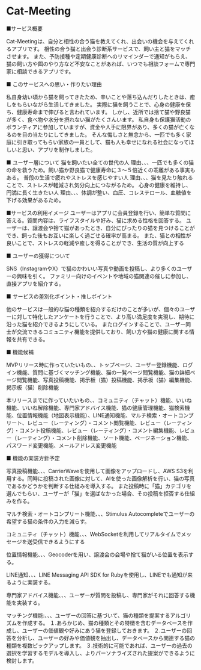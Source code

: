 # Cat-Meeting
■サービス概要

Cat-Meetingは、自分と相性の合う猫を教えてくれ、出会いの機会を与えてくれるアプリです。
相性の合う猫と出会う診断系サービスで、飼い主と猫をマッチさせます。
また、予防接種や定期健康診断へのリマインダーで通知がもらえ、猫の飼い方や餌のやり方など不安なことがあれば、いつでも相談フォームで専門家に相談できるアプリです。

■ このサービスへの思い・作りたい理由

私自身幼い頃から猫を飼ってきたため、辛いことや落ち込んだりしたときは、癒しをもらいながら生活してきました。
実際に猫を飼うことで、心身の健康を保ち、健康寿命まで伸びると言われています。
しかし、近所では捨て猫や野良猫が多く、食べ物や水分を摂れない猫がたくさんいます。
私自身も保護猫活動のボランティアに参加していますが、資金や人手に限界があり、多くの猫が亡くなるのを目の当たりにしてきました。
そんな悔しさと無念から、一匹でも多く家庭に引き取ってもらい家族の一員として、猫も人も幸せになれる社会になってほしいと思い、アプリを制作しました。

■ ユーザー層について
猫を飼いたい全ての世代の人
理由、、、一匹でも多くの猫の命を救うため。飼い猫か野良猫で健康寿命に３〜５倍近くの乖離がある事実もある。
普段の生活で疲れやストレスを感じやすい人
理由、、、猫を見たり触れることで、ストレスが軽減され気分向上につながるため。
心身の健康を維持し、円満に長く生きたい人
理由、、、体調が整い、血圧、コレステロール、血糖値を下げる効果があるため。


■サービスの利用イメージ
ユーザーはアプリに会員登録を行い、簡単な質問に答える。質問内容は、ライフスタイルや好み、猫に求める性格を回答する。
ユーザーは、譲渡会や捨て猫があったとき、自分にぴったりの猫を見つけることができ、飼った後もお互いに楽しく過ごせる確率が高まる。
また、猫との相性が良いことで、ストレスの軽減や癒しを得ることができ、生活の質が向上する

■ ユーザーの獲得について

SNS（InstagramやX）で猫のかわいい写真や動画を投稿し、より多くのユーザーの興味を引く。
ファミリー向けのイベントや地域の猫関連の催しに参加し、直接アプリを紹介する。

■ サービスの差別化ポイント・推しポイント

他のサービスは一般的な猫の種類を紹介するだけのことが多いが、個々のユーザーに対して特化したアンケートを行うことで、より高い満足度を実現し、期待に沿った猫を紹介できるようにしている。
またログインすることで、ユーザー同士が交流できるコミュニティ機能を提供しており、飼い方や猫の健康に関する情報を共有できる。

■ 機能候補

MVPリリース時に作っていたいもの、、トップページ、ユーザー登録機能、ログイン機能、質問に基づくマッチング機能、猫の一覧ページ閲覧機能、猫の詳細ページ閲覧機能、写真投稿機能、掲示板（猫）投稿機能、掲示板（猫）編集機能、掲示板（猫）削除機能


本リリースまでに作っていたいもの、、コミュニティ（チャット）機能、いいね機能、いいね解除機能、専門家アドバイス機能、猫の健康管理機能、猫検索機能、位置情報機能（地図表示機能）、LINE通知機能、マルチ検索・オートコンプリート、レビュー（レーティング）・コメント閲覧機能、レビュー（レーティング）・コメント投稿機能、レビュー（レーティング）・コメント編集機能、レビュー（レーティング）・コメント削除機能、ソート機能、ページネーション機能、パスワード変更機能、メールアドレス変更機能


■ 機能の実装方針予定

写真投稿機能、、、CarrierWaveを使用して画像をアップロードし、AWS S3を利用する。同時に投稿された画像に対して、AIを使った画像解析を行い、猫の写真であるかどうかを判断する仕組みを導入する。
また投稿時に「猫」カテゴリを選んでもらい、ユーザーが「猫」を選ばなかった場合、その投稿を拒否する仕組みを作る。

マルチ検索・オートコンプリート機能、、、Stimulus Autocompleteでユーザーの希望する猫の条件の入力を減らす。

コミュニティ（チャット）機能、、、WebSocketを利用してリアルタイムでメッセージを送受信できるようにする

位置情報機能、、、Geocoderを用い、譲渡会の会場や捨て猫がいる位置を表示する。

LINE通知、、、LINE Messaging API SDK for Rubyを使用し、LINEでも通知が来るように実装する。

専門家アドバイス機能、、、ユーザーが質問を投稿し、専門家がそれに回答する機能を実装する。

マッチング機能:、、、ユーザーの回答に基づいて、猫の種類を提案するアルゴリズムを作成する。
１.あらかじめ、猫の種類とその特徴を含むデータベースを作成し、ユーザーの価値観や好みにあう猫を登録しておきます。
２.ユーザーの回答を分析し、ユーザーの好みや価値観を抽出し、データベースから関連する猫の種類を複数ピックアップします。
３.技術的に可能であれば、ユーザーの過去の選択を学習するモデルを導入し、よりパーソナライズされた提案ができるように検討します。